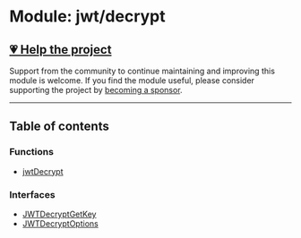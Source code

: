 # Module: jwt/decrypt

## [💗 Help the project](https://github.com/sponsors/panva)

Support from the community to continue maintaining and improving this module is welcome. If you find the module useful, please consider supporting the project by [becoming a sponsor](https://github.com/sponsors/panva).

---

## Table of contents

### Functions

- [jwtDecrypt](../functions/jwt_decrypt.jwtDecrypt.md)

### Interfaces

- [JWTDecryptGetKey](../interfaces/jwt_decrypt.JWTDecryptGetKey.md)
- [JWTDecryptOptions](../interfaces/jwt_decrypt.JWTDecryptOptions.md)
